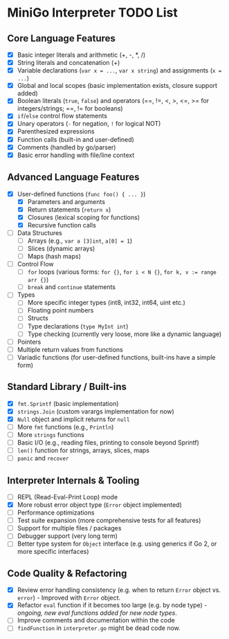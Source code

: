 # MiniGo Interpreter TODO List

## Core Language Features
- [x] Basic integer literals and arithmetic (+, -, *, /)
- [x] String literals and concatenation (+)
- [x] Variable declarations (`var x = ...`, `var x string`) and assignments (`x = ...`)
- [x] Global and local scopes (basic implementation exists, closure support added)
- [x] Boolean literals (`true`, `false`) and operators (==, !=, <, >, <=, >= for integers/strings; ==, != for booleans)
- [x] `if`/`else` control flow statements
- [x] Unary operators (`-` for negation, `!` for logical NOT)
- [x] Parenthesized expressions
- [x] Function calls (built-in and user-defined)
- [x] Comments (handled by go/parser)
- [x] Basic error handling with file/line context

## Advanced Language Features
- [x] User-defined functions (`func foo() { ... }`)
  - [x] Parameters and arguments
  - [x] Return statements (`return x`)
  - [x] Closures (lexical scoping for functions)
  - [x] Recursive function calls
- [ ] Data Structures
  - [ ] Arrays (e.g., `var a [3]int`, `a[0] = 1`)
  - [ ] Slices (dynamic arrays)
  - [ ] Maps (hash maps)
- [ ] Control Flow
  - [ ] `for` loops (various forms: `for {}`, `for i < N {}`, `for k, v := range arr {}`)
  - [ ] `break` and `continue` statements
- [ ] Types
  - [ ] More specific integer types (int8, int32, int64, uint etc.)
  - [ ] Floating point numbers
  - [ ] Structs
  - [ ] Type declarations (`type MyInt int`)
  - [ ] Type checking (currently very loose, more like a dynamic language)
- [ ] Pointers
- [ ] Multiple return values from functions
- [ ] Variadic functions (for user-defined functions, built-ins have a simple form)

## Standard Library / Built-ins
- [x] `fmt.Sprintf` (basic implementation)
- [x] `strings.Join` (custom varargs implementation for now)
- [x] `Null` object and implicit returns for `null`
- [ ] More `fmt` functions (e.g., `Println`)
- [ ] More `strings` functions
- [ ] Basic I/O (e.g., reading files, printing to console beyond Sprintf)
- [ ] `len()` function for strings, arrays, slices, maps
- [ ] `panic` and `recover`

## Interpreter Internals & Tooling
- [ ] REPL (Read-Eval-Print Loop) mode
- [x] More robust error object type (`Error` object implemented)
- [ ] Performance optimizations
- [ ] Test suite expansion (more comprehensive tests for all features)
- [ ] Support for multiple files / packages
- [ ] Debugger support (very long term)
- [ ] Better type system for `Object` interface (e.g. using generics if Go 2, or more specific interfaces)

## Code Quality & Refactoring
- [x] Review error handling consistency (e.g. when to return `Error` object vs. `error`) - Improved with `Error` object.
- [x] Refactor `eval` function if it becomes too large (e.g. by node type) - *ongoing, new eval functions added for new node types*.
- [ ] Improve comments and documentation within the code
- [ ] `findFunction` in `interpreter.go` might be dead code now.
